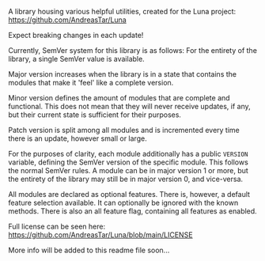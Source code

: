A library housing various helpful utilities, created for the Luna project: https://github.com/AndreasTar/Luna

Expect breaking changes in each update!

Currently, SemVer system for this library is as follows:
For the entirety of the library, a single SemVer value is available.

Major version increases when the library is in a state that contains the modules that make it 'feel' like a complete version.

Minor version defines the amount of modules that are complete and functional. This does not mean that they will never receive updates, if any,
but their current state is sufficient for their purposes.

Patch version is split among all modules and is incremented every time there is an update, however small or large.

For the purposes of clarity, each module additionally has a public `VERSION` variable, defining the SemVer version of the specific module.
This follows the normal SemVer rules. A module can be in major version 1 or more, but the entirety of the library may still be in major version 0, and vice-versa.

All modules are declared as optional features. There is, however, a default feature selection available. It can optionally be ignored
with the known methods. There is also an all feature flag, containing all features as enabled.


Full license can be seen here: https://github.com/AndreasTar/Luna/blob/main/LICENSE

More info will be added to this readme file soon...
